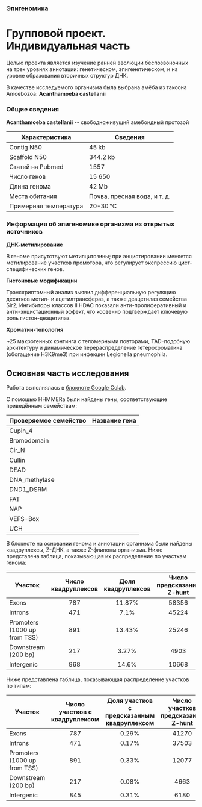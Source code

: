 ### Эпигеномика
# Групповой проект. Индивидуальная часть
Целью проекта является изучение ранней эволюции беспозвоночных на трех уровнях аннотации: 
генетическом, эпигенетическом, и на уровне образования вторичных структур ДНК.

В качестве исследуемого организма была выбрана амёба из таксона Amoebozoa: **Acanthamoeba castellanii**

### Общие сведения
**Acanthamoeba castellanii** -- cвободноживущий амебоидный протозой

|Характеристика |Сведения |
|---|---|
|Contig N50| 		45 kb|
|Scaffold N50|		344.2 kb|
|Статей на Pubmed| 1557|
|Число генов|  	15 650|
|Длина генома| 	42 Mb|
|Места обитания| Почва, пресная вода, и т. д.|
|Примерная температура| 20-30 °C|

### Информация об эпигеномике организма из открытых источников
**ДНК-метилирование**

В геноме присутствуют метилцитозины; при энцистировании меняется метилирование участков промотора, что регулирует экспрессию цист-специфических генов.

**Гистоновые модификации**

Транскриптомный анализ выявил дифференциальную регуляцию десятков метил- и ацетилтрансфераз, а также деацетилаз семейства Sir2; 
Ингибиторы классов II HDAC показали анти-пролиферативный и анти-энцистационный эффект, что косвенно подтверждает ключевую роль гистон-деацетилаз.

**Хроматин-топология**

~25 макротенных континга с теломерными повторами, TAD-подобную архитектуру и динамическое перераспределение гетерохроматина (обогащение H3K9me3) при инфекции Legionella pneumophila.

## Основная часть исследования
Работа выполнялась в [блокноте Google Colab](https://colab.research.google.com/drive/1hwmZG0eFcjLvMjCLIVsODaLCy5eTESzB?usp=sharing).

С помощью HHMMERa были найдены гены, соответствующие приведённым семействам:

|Проверяемое семейство|Название гена|
|:------|:--:|
|Cupin_4  |   |
| Bromodomain |  | 
| Cir_N  |  |
| Cullin |  |
| DEAD | |
| DNA_methylase | |
| DND1_DSRM | |
|FAT  |  |
|NAP | |
|VEFS-Box | |
|UCH  | |

В блокноте на основании генома и аннотации организма были найдены квадруплексы, Z-ДНК, а также Z-флипоны организма.
Ниже предсталена таблица, показывающая их распределение по участкам генома:

|Участок                      |Число квадруплексов|Доля квадруплексов|Число предсказаний Z-hunt|Доля предсказаний Z-hunt|Число предсказаний ZDNAbert|Доля предсказаний ZDNAbert|
|------|:--:|:--:|:--:|:--:|:--:|:--:|
|Exons                        | 787 | 11.87% | 58356 | 58.01% | 43510 | 45.47% |
|Introns                      | 471 | 7.1% | 45224 | 44.96% | 47715 | 49.87% |
|Promoters (1000 up from TSS) | 891 | 13.43% | 25246 | 25.1% | 26310 | 27.5% |
|Downstream (200 bp)          | 217 | 3.27% | 4903 | 4.87% | 4654 | 4.86% | 
|Intergenic                   | 968 | 14.6% | 10668 | 10.61% | 9258 | 9.68% |

Ниже представлена таблица, показывающая распределение участков по типам:

|Участок                      |Число участков с квадруплексом|Доля участков с предсказанным квадруплексом|Число участков предсказаний Z-hunt|Доля участков с предсказанным Z-hunt|Число участков предсказаний ZDNAbert|Доля участков с предсказанным ZDNAbert|
|------|:--:|:--:|:--:|:--:|:--:|:--:|
|Exons                        | 787 | 0.29% | 41270 | 15.23% | 43510 | 16.05% |
|Introns                      | 471 | 0.17% | 37503 | 13.84% | 47715 | 17.61% |
|Promoters (1000 up from TSS) | 891 | 0.33% | 12077 | 4.46% | 26310 | 9.71% |
|Downstream (200 bp)          | 217 | 0.08% | 4663 | 1.72% | 4654 | 1.72% | 
|Intergenic                   | 845 | 0.31% | 6180 | 2.28% | 10386 | 3.83% |
